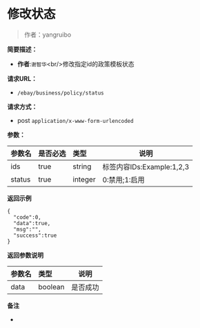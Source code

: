 # 修改状态

> 作者：yangruibo

**简要描述：** 

- **作者**:`谢智华`&lt;br/&gt;修改指定id的政策模板状态

**请求URL：** 
- ` /ebay/business/policy/status `
  
**请求方式：**
- post `application/x-www-form-urlencoded` 

**参数：** 

|参数名|是否必选|类型|说明|
|:----    |:---|:----- |-----   |
|ids |true  |string |标签内容IDs:Example:1,2,3 |
|status |true  |integer |0:禁用;1:启用 |

 **返回示例**

``` 
{
  "code":0,
  "data":true,
  "msg":"",
  "success":true
}
```

 **返回参数说明** 

|参数名|类型|说明|
|:-----  |:-----|----- |
|data |boolean  |是否成功

 **备注** 

-